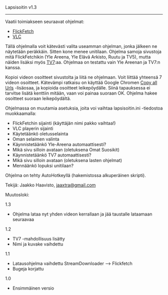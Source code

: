 Lapsisoitin v1.3
**********************

Vaatii toimiakseen seuraavat ohjelmat:
  * [FlickFetch](http://flickfetch.bplaced.net/)
  * [VLC](http://www.videolan.org/vlc/)

Tällä ohjelmalla voit kätevästi valita useamman ohjelman, jonka jälkeen ne näytetään peräkkäin. Sitten kone menee unitilaan. Ohjelma samoja sivustoja mitä FlickFetchikin (Yle Areena, Yle Elävä Arkisto, Ruutu ja TV5), mutta näiden lisäksi myös [TV7](http://www.tv7.fi/vod/):aa. Ohjelmaa on testattu vain Yle Areenan ja TV7:n kanssa.

Kopioi videon osoitteet sivustolta ja liitä ne ohjelmaan. Voit liittää yhteensä 7 videon osoitteet. Kätevämpi ratkaisu on käyttää Google Chromen [Copy all Urls](https://chrome.google.com/webstore/detail/copy-all-urls/djdmadneanknadilpjiknlnanaolmbfk) -lisäosaa, ja kopioida osoitteet leikepöydälle. Siinä tapauksessa ei tarvitse lisätä kenttiin mitään, vaan voi painaa suoraan OK. Ohjelma hakee osoitteet suoraan leikepöydältä.

Ohjelmassa on muutamia asetuksia, joita voi vaihtaa lapsisoitin.ini -tiedostoa muokkaamalla:
  * FlickFetchin sijainti (käyttäjän nimi pakko vaihtaa!)
  * VLC playerin sijainti
  * Käytetäänkö oletusselainta
  * Oman selaimen valinta
  * Käynnistetäänkö Yle-Areena automaattisesti?
  * Mikä sivu silloin avataan (oletuksena Omat Suosikit)
  * Käynnistetäänkö TV7 automaattisesti?
  * Mikä sivu silloin avataan (oletuksena lasten ohjelmat)
  * Mennäänkö lopuksi unitilaan?

Ohjelma on tehty AutoHotkeyllä (hakemistossa alkuperäinen skripti).

Tekijä:
Jaakko Haavisto,
jaaxtra@gmail.com

Muutosloki:

1.3
- Ohjelma lataa nyt yhden videon kerrallaan ja jää taustalle lataamaan seuraavaa

1.2 
- TV7 -mahdollisuus lisätty
- Nimi ja kuvake vaihdettu

1.1
- Latausohjelma vaihdettu StreamDownloader --> Flickfetch
- Bugeja korjattu

1.0
- Ensimmäinen versio
